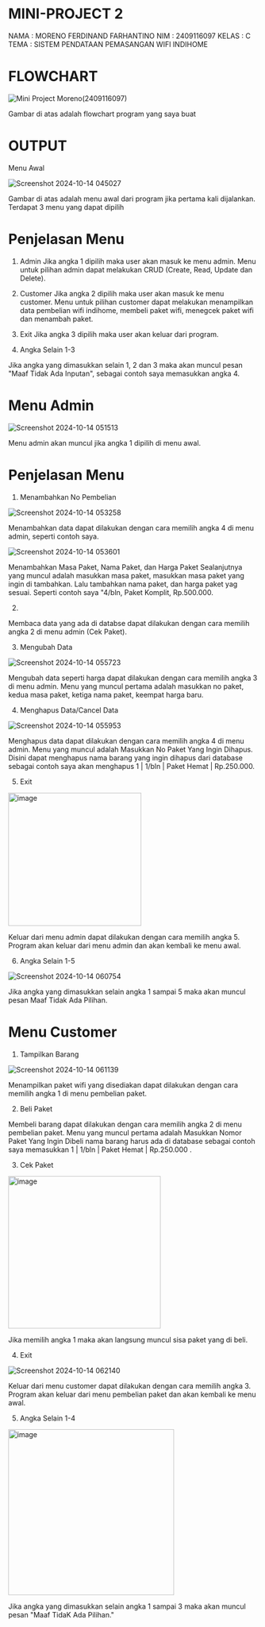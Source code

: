 # MINI-PROJECT 2
NAMA  : MORENO FERDINAND FARHANTINO
NIM   : 2409116097
KELAS : C
TEMA  : SISTEM PENDATAAN PEMASANGAN WIFI INDIHOME

# FLOWCHART

![Mini Project Moreno(2409116097)](https://github.com/user-attachments/assets/12e1cdce-e5d8-45df-84da-4392fc026d4b)

Gambar di atas adalah flowchart program yang saya buat


# OUTPUT

Menu Awal

![Screenshot 2024-10-14 045027](https://github.com/user-attachments/assets/abd48086-c167-49a6-97ed-c6b30074703e)

Gambar di atas adalah menu awal dari program jika pertama kali dijalankan. Terdapat 3 menu yang dapat dipilih

# Penjelasan Menu

1. Admin
Jika angka 1 dipilih maka user akan masuk ke menu admin. Menu untuk pilihan admin dapat melakukan CRUD (Create, Read, Update dan Delete).

2. Customer
Jika angka 2 dipilih maka user akan masuk ke menu customer. Menu untuk pilihan customer dapat melakukan menampilkan data pembelian wifi indihome, membeli paket wifi, menegcek paket wifi dan menambah paket.

3. Exit
Jika angka 3 dipilih maka user akan keluar dari program.


4. Angka Selain 1-3


Jika angka yang dimasukkan selain 1, 2 dan 3 maka akan muncul pesan "Maaf Tidak Ada Inputan", sebagai contoh saya memasukkan angka 4.


# Menu Admin

![Screenshot 2024-10-14 051513](https://github.com/user-attachments/assets/87e120f9-a5d9-43eb-9a17-daa1ecfdd3dd)


Menu admin akan muncul jika angka 1 dipilih di menu awal.

# Penjelasan Menu

1. Menambahkan No Pembelian

![Screenshot 2024-10-14 053258](https://github.com/user-attachments/assets/c9ee2831-9bda-4a00-8284-49d94f1a81a2)

Menambahkan data dapat dilakukan dengan cara memilih angka 4 di menu admin, seperti contoh saya.

![Screenshot 2024-10-14 053601](https://github.com/user-attachments/assets/9500ac97-47dc-4848-b59a-9ef7ea025883)


Menambahkan Masa Paket, Nama Paket, dan Harga Paket
Sealanjutnya yang muncul adalah masukkan masa paket, masukkan masa paket yang ingin di tambahkan. Lalu tambahkan nama paket, dan harga paket yag sesuai. Seperti contoh saya "4/bln, Paket Komplit, Rp.500.000.



2. 
Membaca data yang ada di databse dapat dilakukan dengan cara memilih angka 2 di menu admin (Cek Paket).


3. Mengubah Data

![Screenshot 2024-10-14 055723](https://github.com/user-attachments/assets/3d2ba9f0-70ee-499e-8825-e3c36429d07a)

Mengubah data seperti harga dapat dilakukan dengan cara memilih angka 3 di menu admin. Menu yang muncul pertama adalah masukkan no paket, kedua masa paket, ketiga nama paket, keempat harga baru.

4. Menghapus Data/Cancel Data

![Screenshot 2024-10-14 055953](https://github.com/user-attachments/assets/1a5b9f88-be08-4165-928b-9564213cafe8)

Menghapus data dapat dilakukan dengan cara memilih angka 4 di menu admin. Menu yang muncul adalah Masukkan No Paket Yang Ingin Dihapus. Disini dapat menghapus nama barang yang ingin dihapus dari database sebagai contoh saya akan menghapus  1  |   1/bln    |   Paket Hemat   |    Rp.250.000.

5. Exit

<img width="268" alt="image" src="https://github.com/user-attachments/assets/c888bc24-8ecb-4810-9e6e-2569faeb601a">

Keluar dari menu admin dapat dilakukan dengan cara memilih angka 5. Program akan keluar dari menu admin dan akan kembali ke menu awal.

6. Angka Selain 1-5


![Screenshot 2024-10-14 060754](https://github.com/user-attachments/assets/7723ee45-e05d-4294-bc0a-12b85dbf8fa1)

Jika angka yang dimasukkan selain angka 1 sampai 5 maka akan muncul pesan Maaf Tidak Ada Pilihan.

# Menu Customer

1. Tampilkan Barang

![Screenshot 2024-10-14 061139](https://github.com/user-attachments/assets/9a46ebfb-7959-4071-ab2e-9f61f4f607ed)

Menampilkan paket wifi yang disediakan dapat dilakukan dengan cara memilih angka 1 di menu pembelian paket.

2. Beli Paket

Membeli barang dapat dilakukan dengan cara memilih angka 2 di menu pembelian paket. Menu yang muncul pertama adalah Masukkan Nomor Paket Yang Ingin Dibeli nama barang harus ada di database sebagai contoh saya memasukkan 1  |   1/bln    |  Paket Hemat  |    Rp.250.000  .

3. Cek Paket

<img width="307" alt="image" src="https://github.com/user-attachments/assets/2467d8ff-de39-4d4d-998a-fdc036209cd4">

Jika memilih angka 1 maka akan langsung muncul sisa paket yang di beli.

4. Exit

![Screenshot 2024-10-14 062140](https://github.com/user-attachments/assets/a3554fe9-04b4-405a-bec0-2589b1822cb3)

Keluar dari menu customer dapat dilakukan dengan cara memilih angka 3. Program akan keluar dari menu pembelian paket dan akan kembali ke menu awal.

5. Angka Selain 1-4

<img width="334" alt="image" src="https://github.com/user-attachments/assets/ab29a5f9-ce13-42dc-b0b4-05edb70e7c83">

Jika angka yang dimasukkan selain angka 1 sampai 3 maka akan muncul pesan "Maaf TidaK Ada Pilihan."








